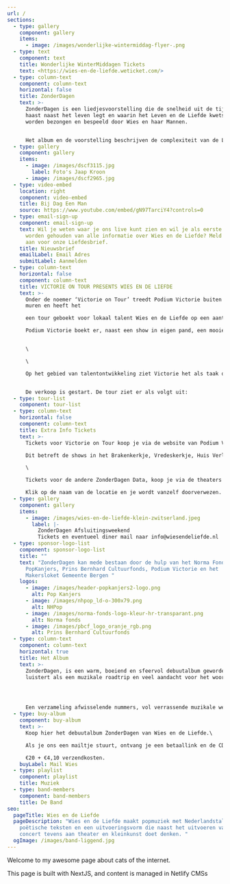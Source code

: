 ```yaml
---
url: /
sections:
  - type: gallery
    component: gallery
    items:
      - image: /images/wonderlijke-wintermiddag-flyer-.png
  - type: text
    component: text
    title: Wonderlijke WinterMiddagen Tickets
    text: <https://wies-en-de-liefde.weticket.com/>
  - type: column-text
    component: column-text
    horizontal: false
    title: ZonderDagen
    text: >-
      ZonderDagen is een liedjesvoorstelling die de snelheid uit de tijd haalt,
      haast naast het leven legt en waarin het Leven en de Liefde kwetsbaar
      worden bezongen en bespeeld door Wies en haar Mannen.


      Het album en de voorstelling beschrijven de complexiteit van de Liefde door de ogen van een levenslustige dertiger in een wereld waarbij haar eigen ontdekkingstocht soms taboedoorbrekend blijkt.
  - type: gallery
    component: gallery
    items:
      - image: /images/dscf3115.jpg
        label: Foto's Jaap Kroon
      - image: /images/dscf2965.jpg
  - type: video-embed
    location: right
    component: video-embed
    title: Bij Dag Een Man
    source: https://www.youtube.com/embed/gN97TarciY4?controls=0
  - type: email-sign-up
    component: email-sign-up
    text: Wil je weten waar je ons live kunt zien en wil je als eerste op de hoogte
      worden gehouden van alle informatie over Wies en de Liefde? Meld je dan
      aan voor onze Liefdesbrief.
    title: Nieuwsbrief
    emailLabel: Email Adres
    submitLabel: Aanmelden
  - type: column-text
    horizontal: false
    component: column-text
    title: VICTORIE ON TOUR PRESENTS WIES EN DE LIEFDE
    text: >-
      Onder de noemer ‘Victorie on Tour’ treedt Podium Victorie buiten haar
      muren en heeft het

      een tour geboekt voor lokaal talent Wies en de Liefde op een aantal bijzondere plekken in Noord-Holland. Wies en de Liefde is een graag geziene gast in Victorie. Door corona werd de release van het debuutalbum ‘ZonderDagen’ en de releaseshow in Victorie destijds geannuleerd, maar de plaat komt er nu dan toch.\

      Podium Victorie boekt er, naast een show in eigen pand, een mooie tour omheen.


      \

      \

      Op het gebied van talentontwikkeling ziet Victorie het als taak om talent uit de regio een podium te bieden en zichtbaar te maken voor de wereld. Een samenwerking met Wies en de Liefde in de vorm van een tour bleek een schot in de roos. ‘ZonderDagen’ wordt een luisterconcert dat de snelheid uit de tijd haalt, en de haast naast het leven legt; waarin het leven en de liefde kwetsbaar worden bezongen en bespeeld door Wies en haar Mannen.


      De verkoop is gestart. De tour ziet er als volgt uit:
  - type: tour-list
    component: tour-list
  - type: column-text
    horizontal: false
    component: column-text
    title: Extra Info Tickets
    text: >-
      Tickets voor Victorie on Tour koop je via de website van Podium Victorie.\

      Dit betreft de shows in het Brakenkerkje, Vredeskerkje, Huis Verloren, Cultuurkoepel.\

      \

      Tickets voor de andere ZonderDagen Data, koop je via de theaters zelf. \

      Klik op de naam van de locatie en je wordt vanzelf doorverwezen.
  - type: gallery
    component: gallery
    items:
      - image: /images/wies-en-de-liefde-klein-zwitserland.jpeg
        label: |-
          ZonderDagen Afsluitingsweekend 
          Tickets en eventueel diner mail naar info@wiesendeliefde.nl
  - type: sponsor-logo-list
    component: sponsor-logo-list
    title: ""
    text: "ZonderDagen kan mede bestaan door de hulp van het Norma Fonds, NH Pop,
      PopKanjers, Prins Bernhard Cultuurfonds, Podium Victorie en het
      Makersloket Gemeente Bergen "
    logos:
      - image: /images/header-popkanjers2-logo.png
        alt: Pop Kanjers
      - image: /images/nhpop_ld-o-300x79.png
        alt: NHPop
      - image: /images/norma-fonds-logo-kleur-hr-transparant.png
        alt: Norma fonds
      - image: /images/pbcf_logo_oranje_rgb.png
        alt: Prins Bernhard Cultuurfonds
  - type: column-text
    component: column-text
    horizontal: true
    title: Het Album
    text: >-
      ZonderDagen, is een warm, boeiend en sfeervol debuutalbum geworden, dat
      luistert als een muzikale roadtrip en veel aandacht voor het woord bevat. 




      Een verzameling afwisselende nummers, vol verrassende muzikale wendingen, die slim en tegelijk speels in elkaar zitten. Het zelfbedachte genre PopPoezië, is hoe de band hun muziek het liefste omschrijft.
  - type: buy-album
    component: buy-album
    text: >-
      Koop hier het debuutalbum ZonderDagen van Wies en de Liefde.\

      Als je ons een mailtje stuurt, ontvang je een betaallink en de CD in je brievenbus.\

      €20 + €4,10 verzendkosten.
    buyLabel: Mail Wies
  - type: playlist
    component: playlist
    title: Muziek
  - type: band-members
    component: band-members
    title: De Band
seo:
  pageTitle: Wies en de Liefde
  pageDescription: "Wies en de Liefde maakt popmuziek met Nederlandstalige
    poëtische teksten en een uitvoeringsvorm die naast het uitvoeren van een
    concert tevens aan theater en kleinkunst doet denken. "
  ogImage: /images/band-liggend.jpg
---
```


Welcome to my awesome page about cats of the internet.

This page is built with NextJS, and content is managed in Netlify CMSs
